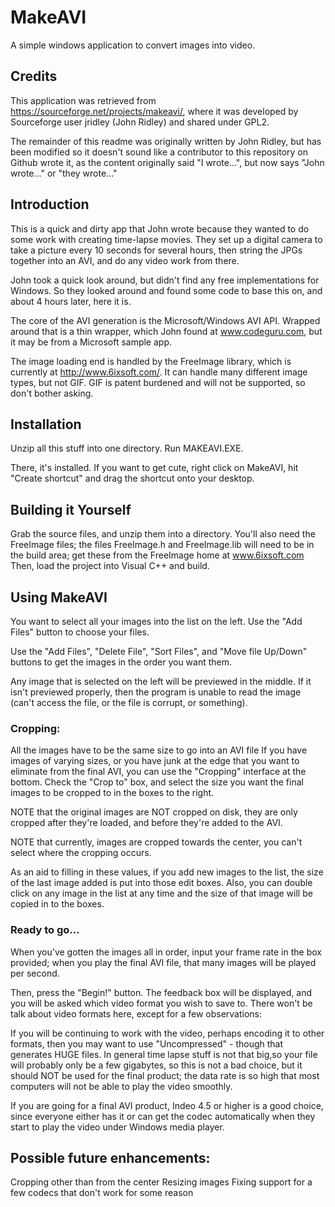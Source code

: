 # MakeAVI
A simple windows application to convert images into video.

## Credits
This application was retrieved from https://sourceforge.net/projects/makeavi/, where it was developed by Sourceforge user jridley (John Ridley) and shared under GPL2. 

The remainder of this readme was originally written by John Ridley, but has been modified so it doesn't sound like a contributor to this repository on Github wrote it, as the content originally said "I wrote...", but now says "John wrote..." or "they wrote..."

## Introduction
This is a quick and dirty app that John wrote because they wanted to do some work with creating time-lapse movies. They set up a digital camera to take a picture every 10 seconds for several hours, then string the JPGs together into an AVI, and do any video work from there.

John took a quick look around, but didn't find any free implementations for Windows. So they looked around and found some code to base this on, and about 4 hours later, here it is.

The core of the AVI generation is the Microsoft/Windows AVI API. Wrapped around that is a thin wrapper, which John found at www.codeguru.com, but it may be from a Microsoft sample app.

The image loading end is handled by the FreeImage library, which is currently at http://www.6ixsoft.com/. It can handle many different image types, but not GIF. GIF is patent burdened and will not be supported, so don't bother asking.

## Installation
Unzip all this stuff into one directory. Run MAKEAVI.EXE.

There, it's installed.  If you want to get cute, right click on MakeAVI, hit "Create shortcut" and drag the shortcut onto your desktop.

## Building it Yourself
Grab the source files, and unzip them into a directory.  You'll also need the FreeImage files; the files FreeImage.h and FreeImage.lib will need to be in the build area; get these from the FreeImage home at www.6ixsoft.com Then, load the project into Visual C++ and build.

## Using MakeAVI
You want to select all your images into the list on the left.  Use the "Add Files" button to choose your files.

Use the "Add Files", "Delete File", "Sort Files", and "Move file Up/Down" buttons to get the images in the order you want them.

Any image that is selected on the left will be previewed in the middle. If it isn't previewed properly, then the program is unable to read the image (can't access the file, or the file is corrupt, or something).

### Cropping:
All the images have to be the same size to go into an AVI file If you have images of varying sizes, or you have junk at the edge that you want to eliminate from the final AVI, you can use the "Cropping" interface at the bottom.  Check the "Crop to" box, and select the size you want the final images to be cropped to in the boxes to the right.

NOTE that the original images are NOT cropped on disk, they are only cropped after they're loaded, and before they're added to the AVI.

NOTE that currently, images are cropped towards the center, you can't select where the cropping occurs.

As an aid to filling in these values, if you add new images to the list, the size of the last image added is put into those edit boxes.  Also, you can double click on any image in the list at any time and the size of that image will be copied in to the boxes.

### Ready to go...
When you've gotten the images all in order, input your frame rate in the box provided; when you play the final AVI file, that many images will be played per second.

Then, press the "Begin!" button.  The feedback box will be displayed, and you will be asked which video format you wish to save to. There  won't be talk about video formats here, except for a few observations:

If you will be continuing to work with the video, perhaps encoding it to other formats, then you may want to use "Uncompressed" - though that generates HUGE files.  In general time lapse stuff is not that big,so your file will probably only be a few gigabytes, so this is not a bad choice, but it should NOT be used for the final product; the  data rate is so high that most computers will not be able to play the video smoothly.

If you are going for a final AVI product, Indeo 4.5 or higher is a good choice, since everyone either has it or can get the codec automatically when they start to play the video under Windows media player.

## Possible future enhancements:
Cropping other than from the center
Resizing images
Fixing support for a few codecs that don't work for some reason
